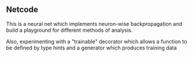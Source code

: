 Netcode
---

This is a neural net which implements neuron-wise backpropagation and build a playground for different methods of analysis.  

Also, experimenting with a "trainable" decorator which allows a function to be defined by type hints and a generator which produces training data